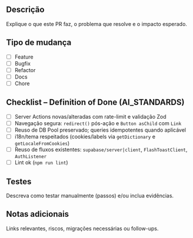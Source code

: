 ## Descrição

Explique o que este PR faz, o problema que resolve e o impacto esperado.

## Tipo de mudança
- [ ] Feature
- [ ] Bugfix
- [ ] Refactor
- [ ] Docs
- [ ] Chore

## Checklist – Definition of Done (AI_STANDARDS)
- [ ] Server Actions novas/alteradas com rate-limit e validação Zod
- [ ] Navegação segura: `redirect()` pós-ação e `Button asChild` com `Link`
- [ ] Reuso de DB Pool preservado; queries idempotentes quando aplicável
- [ ] i18n/tema respeitados (cookies/labels via `getDictionary` e `getLocaleFromCookies`)
- [ ] Reuso de fluxos existentes: `supabase/server|client`, `FlashToastClient`, `AuthListener`
- [ ] Lint ok (`npm run lint`)

## Testes
Descreva como testar manualmente (passos) e/ou inclua evidências.

## Notas adicionais
Links relevantes, riscos, migrações necessárias ou follow-ups.


